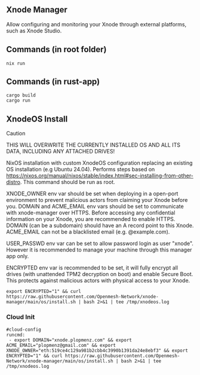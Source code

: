 ## Xnode Manager

Allow configuring and monitoring your Xnode through external platforms, such as Xnode Studio.

## Commands (in root folder)

```
nix run
```

## Commands (in rust-app)

```
cargo build
cargo run
```

## XnodeOS Install

> [!CAUTION]
> THIS WILL OVERWRITE THE CURRENTLY INSTALLED OS AND ALL ITS DATA, INCLUDING ANY ATTACHED DRIVES!

NixOS installation with custom XnodeOS configuration replacing an existing OS installation (e.g Ubuntu 24.04). Performs steps based on https://nixos.org/manual/nixos/stable/index.html#sec-installing-from-other-distro. This command should be run as root.

XNODE_OWNER env var should be set when deploying in a open-port environment to prevent malicious actors from claiming your Xnode before you.
DOMAIN and ACME_EMAIL env vars should be set to communicate with xnode-manager over HTTPS. Before accessing any confidential information on your Xnode, you are recommended to enable HTTPS. DOMAIN (can be a subdomain) should have an A record point to this Xnode. ACME_EMAIL can not be a blacklisted email (e.g. @example.com).

USER_PASSWD env var can be set to allow password login as user "xnode". However it is recommended to manage your machine through this manager app only.

ENCRYPTED env var is recommended to be set, it will fully encrypt all drives (with unattended TPM2 decryption on boot) and enable Secure Boot. This protects against malicious actors with physical access to your Xnode.

```
export ENCRYPTED="1" && curl https://raw.githubusercontent.com/Openmesh-Network/xnode-manager/main/os/install.sh | bash 2>&1 | tee /tmp/xnodeos.log
```

### Cloud Init

```
#cloud-config
runcmd:
 - export DOMAIN="xnode.plopmenz.com" && export ACME_EMAIL="plopmenz@gmail.com" && export XNODE_OWNER="eth:519ce4c129a981b2cbb4c3990b1391da24e8ebf3" && export ENCRYPTED="1" && curl https://raw.githubusercontent.com/Openmesh-Network/xnode-manager/main/os/install.sh | bash 2>&1 | tee /tmp/xnodeos.log
```
